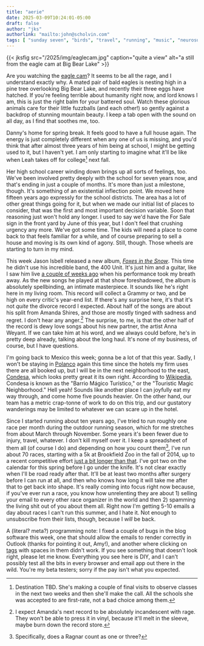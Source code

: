 ```yaml
---
title: "aerie"
date: 2025-03-09T10:24:01-05:00
draft: false
author: "jks"
authorlink: "mailto:john@scholvin.com"
tags: [ "sunday seven", "birds", "travel", "running", "music", "neurosurgery", "parenteing" ]
---
```


{{< jksfig src="/2025/img/eaglecam.jpg" caption="quite a view" alt="a still from the eagle cam at Big Bear Lake" >}}

<a name="one"></a>Are you watching the [eagle cam](https://www.youtube.com/watch?v=B4-L2nfGcuE)? It seems to be all the rage, and I understand exactly why. A mated pair of bald eagles is nesting high in a pine tree overlooking Big Bear Lake, and recently their three eggs have hatched. If you're feeling terrible about humanity right now, and lord knows I am, this is just the right balm for your battered soul. Watch these glorious animals care for their little fuzzballs (and each other!) so gently against a backdrop of stunning mountain beauty. I keep a tab open with the sound on all day, as I find that soothes me, too.

<a name="two"></a>Danny's home for spring break. It feels good to have a full house again. The energy is just completely different when any one of us is missing, and you'd think that after almost three years of him being at school, I might be getting used to it, but I haven't yet. I am only starting to imagine what it'll be like when Leah takes off for college[^1] next fall.

<a name="three"></a>Her high school career winding down brings up all sorts of feelings, too. We've been involved pretty deeply with the school for seven years now, and that's ending in just a couple of months. It's more than just a milestone, though. It's something of an existential inflection point. We moved here fifteen years ago expressly for the school districts. The area has a lot of other great things going for it, but when we made our initial list of places to consider, that was the first and most important decision variable. Soon that reasoning just won't hold any longer. I used to say we'd have the For Sale sign in the front yard by June of this year, but I don't feel that crushing urgency any more. We've got some time. The kids will need a place to come back to that feels familiar for a while, and of course preparing to sell a house and moving is its own kind of agony. Still, though. Those wheels are starting to turn in my mind.

<a name="four"></a>This week Jason Isbell released a new album, [_Foxes in the Snow_](https://jasonisbell.bandcamp.com/album/foxes-in-the-snow). This time he didn't use his incredible band, the 400 Unit. It's just him and a guitar, like I saw him live [a couple of weeks ago](https://scholvin.com/posts/2025/02/16/birch/#five) when his performance took my breath away. As the new songs he played at that show foreshadowed, the album is absolutely spellbinding, an intimate masterpiece. It sounds like he's right here in my living room. This record will collect a Grammy or two, and be high on every critic's year-end list. If there's any surprise here, it's that it's not _quite_ the divorce record I expected. About half of the songs are about his split from Amanda Shires, and those are mostly tinged with sadness and regret. I don't hear any anger.[^2] The surprise, to me, is that the other half of the record is dewy love songs about his new partner, the artist Anna Weyant. If we can take him at his word, and we always could before, he's in pretty deep already, talking about the long haul. It's none of my business, of course, but I have questions.

<a name="five"></a>I'm going back to Mexico this week; gonna be a lot of that this year. Sadly, I won't be staying in [Polanco](https://scholvin.com/posts/2025/03/02/polanco#one) again this time since the hotels my firm uses there are all booked up, but I will be in the next neighborhood to the east, [Condesa](https://maps.app.goo.gl/MP4JRKQdcnDZSkYe8), which looks pretty great it its own right. According to [Wikipedia](https://en.wikipedia.org/wiki/Condesa), Condesa is known as the "Barrio Mágico Turístico," or the "Touristic Magic Neighborhood." Hell yeah! Sounds like another place I can joyfully eat my way through, and come home five pounds heavier. On the other hand, our team has a metric crap-tonne of work to do on this trip, and our gustatory wanderings may be limited to whatever we can scare up in the hotel.

<a name="six"></a>Since I started running about ten years ago, I've tried to run roughly one race per month during the outdoor running season, which for me stretches from about March through November. Some years it's been fewer due to injury, travel, whatever. I don't kill myself over it. I keep a spreadsheet of them all (of course I do) and depending on how you count them[^3], I've run about 70 races, starting with a 5k at Brookfield Zoo in the fall of 2014, up to a recent competitive effort [just a bit longer than that](https://scholvin.com/posts/2024/10/26/26.2/). I've got two on the calendar for this spring before I go under the knife. It's not clear exactly when I'll be road ready after that. It'll be at least two months after surgery before I can run at all, and then who knows how long it will take me after that to get back into shape. It's really coming into focus right now because, if you've ever run a race, you know how unrelenting they are about 1) selling your email to every other race organizer in the world and then 2) spamming the living shit out of you about them all. Right now I'm getting 5-10 emails a day about races I can't run this summer, and I hate it. Not enough to unsubscribe from their lists, though, because I _will_ be back.

<a name="seven"></a>A (literal? meta?) programming note: I fixed a couple of bugs in the blog software this week, one that should allow the emails to render correctly in Outlook (thanks for pointing it out, Amy!), and another where clicking on [tags](https://scholvin.com/tags/) with spaces in them didn't work. If you see something that doesn't look right, please let me know. Everything you see here is DIY, and I can't possibly test all the bits in every browser and email app out there in the wild. You're my beta testers; sorry if the pay isn't what you expected.

[^1]: Destination TBD. She's making a couple of final visits to observe classes in the next two weeks and then she'll make the call. All the schools she was accepted to are first-rate, not a bad choice among them.
[^2]: I expect Amanda's next record to be absolutely incandescent with rage. They won't be able to press it in vinyl, because it'll melt in the sleeve, maybe burn down the record store.
[^3]: Specifically, does a Ragnar count as one or three?


